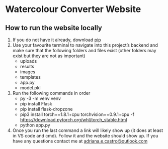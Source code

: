 # Watercolour Converter Website
## How to run the website locally
1. If you do not have it already, download [pip](https://pip.pypa.io/en/stable/installing/)
2. Use your favourite terminal to navigate into this project’s backend and make sure that the following folders and files exist (other folders may exist but they are not as important)
    - uploads
    - results
    - images
    - templates
    - app.py
    - model.pkl
3. Run the following commands in order
    - py -3 -m venv venv
    - pip install Flask
    - pip install flask-dropzone
    - pip3 install torch==1.8.1+cpu torchvision==0.9.1+cpu -f https://download.pytorch.org/whl/torch_stable.html
    - python app.py
4. Once you run the last command a link will likely show up (it does at least in VS code and cmd). Follow it and the website should show up.
If you have any questions contact me at adriana.e.castro@outlook.com
